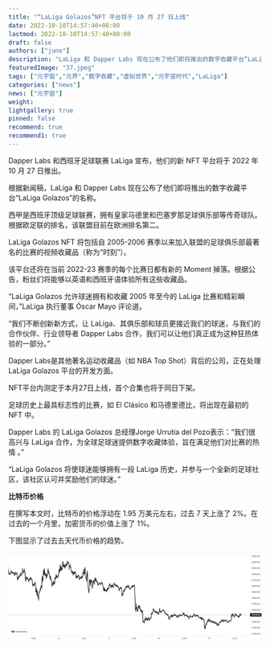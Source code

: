 ```yaml
---
title: "“LaLiga Golazos”NFT 平台将于 10 月 27 日上线"
date: 2022-10-10T14:57:40+08:00
lastmod: 2022-10-10T14:57:40+08:00
draft: false
authors: ["june"]
description: "LaLiga 和 Dapper Labs 现在公布了他们即将推出的数字收藏平台“LaLiga Golazos”的名称。"
featuredImage: "37.jpeg"
tags: ["元宇宙","元界","数字收藏","虚拟世界","元宇宙时代","LaLiga"]
categories: ["news"]
news: ["元宇宙"]
weight: 
lightgallery: true
pinned: false
recommend: true
recommend1: true
---
```




Dapper Labs 和西班牙足球联赛 LaLiga 宣布，他们的新 NFT 平台将于 2022 年 10 月 27 日推出。

根据新闻稿，LaLiga 和 Dapper Labs 现在公布了他们即将推出的数字收藏平台“LaLiga Golazos”的名称。

西甲是西班牙顶级足球联赛，拥有皇家马德里和巴塞罗那足球俱乐部等传奇球队。根据欧足联的排名，该联盟目前在欧洲排名第二。

LaLiga Golazos NFT 将包括自 2005-2006 赛季以来加入联盟的足球俱乐部最著名的比赛的视频收藏品（称为“时刻”）。

该平台还将在当前 2022-23 赛季的每个比赛日都有新的 Moment 掉落。根据公告，粉丝们将能够以英语和西班牙语体验所有这些收藏品。

“LaLiga Golazos 允许球迷拥有和收藏 2005 年至今的 LaLiga 比赛和精彩瞬间，”LaLiga 执行董事 Óscar Mayo 评论道。

“我们不断创新新方式，让 LaLiga、其俱乐部和球员更接近我们的球迷，与我们的合作伙伴、行业领导者 Dapper Labs 合作，我们可以让他们真正成为这种狂热体验的一部分。”

Dapper Labs是其他著名运动收藏品（如 NBA Top Shot）背后的公司，正在处理 LaLiga Golazos 平台的开发方面。

NFT平台内测定于本月27日上线，首个合集也将于同日下架。

足球历史上最具标志性的比赛，如 El Clásico 和马德里德比，将出现在最初的 NFT 中。

Dapper Labs 的 LaLiga Golazos 总经理Jorge Urrutia del Pozo表示：“我们很高兴与 LaLiga 合作，为全球足球迷提供数字收藏体验，旨在满足他们对比赛的热情 。”

“LaLiga Golazos 将使球迷能够拥有一段 LaLiga 历史，并参与一个全新的足球社区，该社区认可并奖励他们的球迷。”



**比特币价格**

在撰写本文时，比特币的价格浮动在 1.95 万美元左右，过去 7 天上涨了 2%。在过去的一个月里，加密货币的价值上涨了 1%。

下图显示了过去五天代币价格的趋势。

![比特币价格走势图](36.png)

